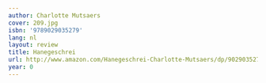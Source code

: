 ```yaml
---
author: Charlotte Mutsaers
cover: 209.jpg
isbn: '9789029035279'
lang: nl
layout: review
title: Hanegeschrei
url: http://www.amazon.com/Hanegeschrei-Charlotte-Mutsaers/dp/9029035277?SubscriptionId=0VMG0VFGBMRWVRA58R02&tag=ldvd-20&linkCode=xm2&camp=2025&creative=165953&creativeASIN=9029035277
year: 0
---
```


